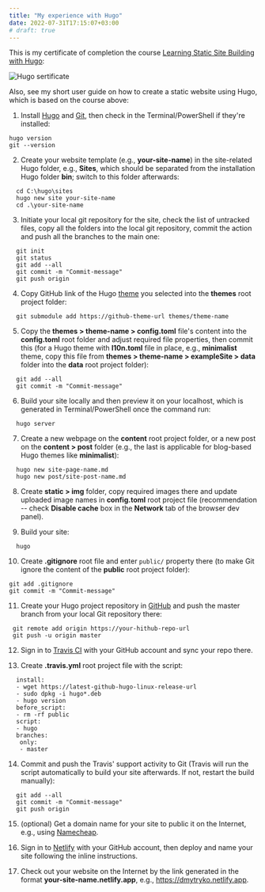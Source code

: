 ```yaml
---
title: "My experience with Hugo"
date: 2022-07-31T17:15:07+03:00
# draft: true
---
```


This is my certificate of completion the course [Learning Static Site Building with Hugo](https://epa.ms/1XSG2):

![Hugo sertificate](/img/certificate.png)

Also, see my short user guide on how to create a static website using Hugo, which is based on the course above:

1. Install [Hugo](https://gohugo.io/getting-started/installing) and [Git](https://git-scm.com/download/win), then check in the Terminal/PowerShell if they're installed:

```
hugo version
git --version
```

2. Create your website template (e.g., **your-site-name**) in the site-related Hugo folder, e.g., **Sites**, which should be separated from the installation Hugo folder **bin**; switch to this folder afterwards:

```    
  cd C:\hugo\sites
  hugo new site your-site-name
  cd .\your-site-name
```

3. Initiate your local git repository for the site, check the list of untracked files, copy all the folders into the local git repository, commit the action and push all the branches to the main one:

```
  git init
  git status
  git add --all
  git commit -m "Commit-message"
  git push origin
```

4. Copy GitHub link of the Hugo [theme](https://themes.gohugo.io) you selected into the **themes** root project folder:

```
  git submodule add https://github-theme-url themes/theme-name
```

5. Copy the **themes > theme-name > config.toml** file's content into the **config.toml** root folder and adjust required file properties, then commit this (for a Hugo theme with **l10n.toml** file in place, e.g., **minimalist** theme, copy this file from **themes > theme-name > exampleSite > data** folder into the **data** root project folder):

```
  git add --all
  git commit -m "Commit-message"
```

6. Build your site locally and then preview it on your localhost, which is generated in Terminal/PowerShell once the command run:

```
  hugo server
```

7. Create a new webpage on the **content** root project folder, or a new post on the **content > post** folder (e.g., the last is applicable for blog-based Hugo themes like **minimalist**):

```
  hugo new site-page-name.md
  hugo new post/site-post-name.md
```

8. Create **static > img** folder, copy required images there and update uploaded image names in **config.toml** root project file (recommendation -- check **Disable cache** box in the **Network** tab of the browser dev panel).

9. Build your site:

```
  hugo
```

10. Create **.gitignore** root file and enter `public/` property there (to make Git ignore the content of the **public** root project folder):

  ```
  git add .gitignore
  git commit -m "Commit-message"
  ```

11. Create your Hugo project repository in [GitHub](https://github.com/Dmytro-Kozachok?tab=repositories) and push the master branch from your local Git repository there:

```
 git remote add origin https://your-hithub-repo-url
 git push -u origin master 
 ```

12. Sign in to [Travis CI](https://app.travis-ci.com/account/repositories) with your GitHub account and sync your repo there.

13. Create **.travis.yml** root project file with the script:

```
  install:
  - wget https://latest-github-hugo-linux-release-url
  - sudo dpkg -i hugo*.deb
  - hugo version
  before_script:
  - rm -rf public
  script:
  - hugo
  branches:
   only:
   - master
```

14. Commit and push the Travis' support activity to Git (Travis will run the script automatically to build your site afterwards. If not, restart the build manually):

```
  git add --all
  git commit -m "Commit-message"
  git push origin
```

15. (optional) Get a domain name for your site to public it on the Internet, e.g., using [Namecheap](https://www.namecheap.com/).

16. Sign in to [Netlify](https://app.netlify.com/sites/dmytryko/overview) with your GitHub account, then deploy and name your site following the inline instructions.

17. Check out your website on the Internet by the link generated in the format **your-site-name.netlify.app**, e.g., https://dmytryko.netlify.app.